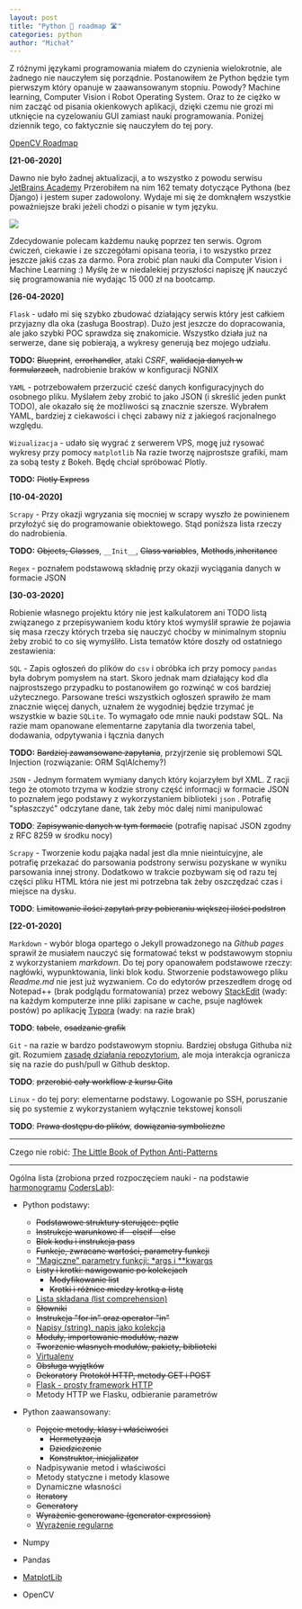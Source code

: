 ```yaml
---
layout: post
title: "Python 🐍 roadmap 🛣️"
categories: python
author: "Michał"
---
```




Z różnymi językami programowania miałem do czynienia wielokrotnie, ale żadnego nie nauczyłem się porządnie. Postanowiłem że Python będzie tym pierwszym który opanuje w zaawansowanym stopniu. Powody? Machine learning, Computer Vision i Robot Operating System. Oraz to że ciężko w nim zacząć od pisania okienkowych aplikacji, dzięki czemu nie grozi mi utknięcie na cyzelowaniu GUI zamiast nauki programowania. Poniżej dziennik tego, co faktycznie się nauczyłem do tej pory.

[OpenCV Roadmap](https://mgurg.github.io/opencv/2020/05/12/OPENCV.html)

**[21-06-2020]**

Dawno nie było żadnej aktualizacji, a to wszystko z powodu serwisu [JetBrains Academy](https://hyperskill.org/join/551d2dc61) Przerobiłem na nim 162 tematy dotyczące Pythona (bez Django) i jestem super zadowolony. Wydaje mi się że domknąłem wszystkie poważniejsze braki jeżeli chodzi o pisanie w tym języku.

<img src="{{site.url}}/images/2020_08/hyperskill.png" style="display: block; margin: auto;" />

Zdecydowanie polecam każdemu naukę poprzez ten serwis. Ogrom ćwiczeń, ciekawie i ze szczegółami opisana teoria, i to wszystko przez jeszcze jakiś czas za darmo. Pora zrobić plan nauki dla Computer Vision i Machine Learning :) Myślę że w niedalekiej przyszłości napiszę jK nauczyć się programowania nie wydając 15 000 zł na bootcamp.

**[26-04-2020]**

`Flask` - udało mi się szybko zbudować działający serwis który jest całkiem przyjazny dla oka (zasługa Boostrap). Dużo jest jeszcze do dopracowania, ale jako szybki POC sprawdza się znakomicie. Wszystko działa już na serwerze, dane się pobierają, a wykresy generują bez mojego udziału.

**TODO:** ~~Blueprint~~, ~~errorhandler~~, ataki *CSRF*, ~~walidacja danych w formularzach~~, nadrobienie braków w konfiguracji NGNIX

`YAML` - potrzebowałem przerzucić cześć danych konfiguracyjnych do osobnego pliku. Myślałem żeby zrobić to jako JSON (i skreślić jeden punkt TODO), ale okazało się że możliwości są znacznie szersze. Wybrałem YAML, bardziej z ciekawości i chęci zabawy niż z jakiegoś racjonalnego względu.

`Wizualizacja` - udało się wygrać z serwerem VPS, mogę już rysować wykresy przy pomocy `matplotlib` Na razie tworzę najprostsze grafiki, mam za sobą testy z Bokeh. Będę chciał spróbować Plotly.

**TODO:** ~~Plotly Express~~

**[10-04-2020]**

`Scrapy` - Przy okazji wgryzania się mocniej w scrapy wyszło że powinienem przyłożyć się do programowanie obiektowego. Stąd poniższa lista rzeczy do nadrobienia.

**TODO:** ~~Objects, Classes~~, `__Init__`, ~~Class variables~~, ~~Methods~~,~~inheritance~~

`Regex` - poznałem podstawową składnię przy okazji wyciągania danych w formacie JSON

**[30-03-2020]**

Robienie własnego projektu który nie jest kalkulatorem ani TODO listą związanego z przepisywaniem kodu który ktoś wymyślił sprawie że pojawia się masa rzeczy których trzeba się nauczyć choćby w minimalnym stopniu żeby zrobić to co się wymyśliło. Lista tematów które doszły od ostatniego zestawienia:

`SQL` - Zapis ogłoszeń do plików do `csv` i obróbka ich przy pomocy `pandas` była dobrym pomysłem na start. Skoro jednak mam działający kod dla najprostszego przypadku to postanowiłem go rozwinąć w coś bardziej użytecznego. Parsowane treści wszystkich ogłoszeń sprawiło że mam znacznie więcej danych, uznałem że wygodniej będzie trzymać je wszystkie w bazie `SQLite`. To wymagało ode mnie nauki podstaw SQL. Na razie mam opanowane elementarne zapytania dla tworzenia tabel, dodawania, odpytywania i łącznia danych

**TODO:** ~~Bardziej zawansowane zapytania~~, przyjrzenie się problemowi SQL Injection (rozwiązanie: ORM SqlAlchemy?)

`JSON` - Jednym formatem wymiany danych który kojarzyłem był XML. Z racji tego że otomoto trzyma w kodzie strony część informacji w formacie JSON to poznałem jego podstawy z wykorzystaniem biblioteki `json` . Potrafię "spłaszczyć" odczytane dane, tak żeby móc dalej nimi manipulować

**TODO**: ~~Zapisywanie danych w tym formacie~~ (potrafię napisać JSON zgodny z RFC 8259 w środku nocy)

`Scrapy` - Tworzenie kodu pająka nadal jest dla mnie nieintuicyjne, ale potrafię przekazać do parsowania podstrony serwisu pozyskane w wyniku parsowania innej strony. Dodatkowo w trakcie pozbywam się od razu tej części pliku HTML która nie jest mi potrzebna tak żeby oszczędzać czas i miejsce na dysku.

 **TODO**: ~~Limitowanie ilości zapytań przy pobieraniu większej ilości podstron~~

**[22-01-2020]**

`Markdown` - wybór bloga opartego o Jekyll prowadzonego na *Github pages* sprawił że musiałem nauczyć się formatować tekst w podstawowym stopniu z wykorzystaniem *markdown*. Do tej pory opanowałem podstawowe rzeczy: nagłówki, wypunktowania, linki blok kodu. Stworzenie podstawowego pliku *Readme.md* nie jest już wyzwaniem. Co do edytorów przeszedłem drogę od Notepad++ (brak podglądu formatowania) przez webowy [StackEdit](https://stackedit.io/) (wady: na każdym komputerze inne pliki zapisane w cache, psuje nagłówek postów) po aplikację [Typora](https://www.typora.io/) (wady: na razie brak)

**TODO**: ~~tabele~~, ~~osadzanie grafik~~

`Git` - na razie w bardzo podstawowym stopniu. Bardziej obsługa Githuba niż git. Rozumiem [zasadę działania repozytorium](https://github.com/tomcl/HowToUseGitTJWC), ale moja interakcja ogranicza się na razie do push/pull w Github desktop.

**TODO**: ~~przerobić cały workflow z kursu Gita~~

`Linux` - do tej pory: elementarne podstawy. Logowanie po SSH, poruszanie się po systemie z wykorzystaniem wyłącznie tekstowej konsoli

**TODO**: ~~Prawa dostępu do plików~~, ~~dowiązania symboliczne~~

---

Czego nie robić: [The Little Book of Python Anti-Patterns](https://docs.quantifiedcode.com/python-anti-patterns/index.html)

---

Ogólna lista (zrobiona przed rozpoczęciem nauki - na podstawie [harmonogramu](https://github.com/Danutelka?tab=repositories) [CodersLab](https://github.com/wojciechGaudnik/CodersLab)):

- Python podstawy:

  - ~~Podstawowe struktury sterujące: pętle~~
  - ~~Instrukcje warunkowe if - elseif - else~~
  - ~~Blok kodu i instrukcja pass~~
  - ~~Funkcje, zwracane wartości, parametry funkcji~~
  - ["Magiczne" parametry funkcji: *args i **kwargs](https://mgurg.github.io/python/2019/12/24/python-args-kwargs.html)
  - ~~Listy i krotki: nawigowanie po kolekcjach~~
    - ~~Modyfikowanie list~~
    - ~~Krotki i różnice miedzy krotką a listą~~
  - [Lista składana (list comprehension)](https://mgurg.github.io/python/2019/12/23/python-list-comprehension.html)
  - ~~Słowniki~~
  - ~~Instrukcja "for in" oraz operator "in"~~
  - [Napisy (string), napis jako kolekcja](https://mgurg.github.io/python/2020/03/29/Python-string.html)
  - ~~Moduły, importowanie modułów, nazw~~
  - ~~Tworzenie własnych modułów, pakiety, biblioteki~~
  - [Virtualenv](https://mgurg.github.io/python/2020/01/16/SSH-VPS-konfiguracja-serwera.html#virtual-environment)
  - ~~Obsługa wyjątków~~
  - ~~Dekoratory~~
      ~~Protokół HTTP, metody GET i POST~~
  - [Flask - prosty framework HTTP](https://mgurg.github.io/python/2020/04/21/Flask.html)
  - Metody HTTP we Flasku, odbieranie parametrów
- Python zaawansowany:

  - ~~Pojęcie metody, klasy i właściwości~~
    - ~~Hermetyzacja~~
    - ~~Dziedziczenie~~
    - ~~Konstruktor, inicjalizator~~
  - Nadpisywanie metod i właściwości
  - Metody statyczne i metody klasowe
  - Dynamiczne własności
  - ~~Iteratory~~
  - ~~Generatory~~
  - ~~Wyrażenie generowane (generator expression)~~
  - [Wyrażenie regularne](https://mgurg.github.io/python/2020/04/12/Python-Regex.html)
- Numpy
- Pandas
- [MatplotLib](https://mgurg.github.io/linux/2020/04/26/Matplotlib-seaborn.html)
- OpenCV
